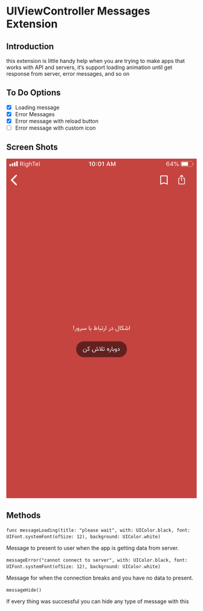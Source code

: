 # UIViewController Messages Extension
## Introduction
this extension is little handy help when you are trying to make apps that works with API and servers, it’s support loading animation until get response from server, error messages, and so on

## To Do Options
- [x] Loading message
- [x] Error Messages
- [x] Error message with reload button
- [ ] Error message with custom icon

## Screen Shots

![](README/IMG_979BFDFB3BBD-1.jpeg)

## Methods
`func messageLoading(title: "please wait", with: UIColor.black, font: UIFont.systemFont(ofSize: 12), background: UIColor.white)`

Message to present to user when the app is getting data from server.

`messageError("cannot connect to server", with: UIColor.black, font: UIFont.systemFont(ofSize: 12), background: UIColor.white)`

Message for when the connection breaks and you have no data to present.

`messageHide()`

If every thing was successful you can hide any type of message with this
